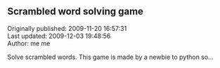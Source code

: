 ## Scrambled word solving game  
Originally published: 2009-11-20 16:57:31  
Last updated: 2009-12-03 19:48:56  
Author: me me  
  
Solve scrambled words. This game is made by a newbie to python so...